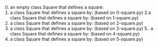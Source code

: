 0. an empty class Square that defines a square:
1. a class Square that defines a square by: (based on 0-square.py)
2.a class Square that defines a square by: (based on 1-square.py)
3.  a class Square that defines a square by: (based on 2-square.py)
4. a class Square that defines a square by: (based on 3-square.py)
5.. a class Square that defines a square by: (based on 4-square.py)
6. a class Square that defines a square by: (based on 5-square.py)


